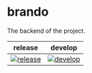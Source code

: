 # brando
The backend of the project.

| release                                                                                                                                                                                       | develop                                                                                                                                                                                       |
|-----------------------------------------------------------------------------------------------------------------------------------------------------------------------------------------------|-----------------------------------------------------------------------------------------------------------------------------------------------------------------------------------------------|
| [![release](https://github.com/shyrii-delbert/brando/actions/workflows/docker-push.yml/badge.svg?branch=release)](https://github.com/shyrii-delbert/brando/actions/workflows/docker-push.yml) | [![develop](https://github.com/shyrii-delbert/brando/actions/workflows/docker-push.yml/badge.svg?branch=release)](https://github.com/shyrii-delbert/brando/actions/workflows/docker-push.yml) |
